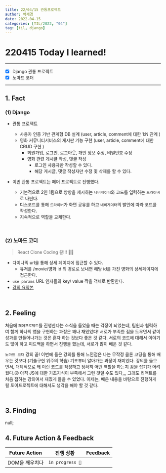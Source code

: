 ```yaml
---
title: 22/04/15 관통프로젝트
author: 박재경
date: 2022-04-15
categories: [TIL/2022, "04"]
tag: [til, django]
---
```


# 220415 Today I learned!

---

- [x] Django 관통 프로젝트 
- [x] 노마드 코더 

---

## 1. Fact 

### (1) Django

- 관통 프로젝트 
  - 사용자 인증 기반 관계형 DB 설계 (user, article, comment에 대한 1:N 관계 )
  - 영화 커뮤니티서비스의 게시판 기능 구현 (user, article, comment에 대한 CRUD 구현 )
    - 회원가입, 로그인, 로그아웃, 개인 정보 수정, 비밀번호 수정 
    - 영화 관련 게시글 작성, 댓글 작성 
      - 로그인 사용자만 작성할 수 있다. 
      - 해당 게시글, 댓글 작성자만 수정 및 삭제를 할 수 있다. 

- 이번 관통 프로젝트는 페어 프로젝트로 진행했다.
  - 기본적으로 2인 1팀으로 방향을 제시하는 `네비게이터`와 코드를 입력하는 `드라이버`로 나뉜다.
  - 디스코드를 통해 `드라이버`가 화면 공유를 하고 `네비게이터`의 발언에 따라 코드를 작성한다.
  - 지속적으로 역할을 교체한다.


<br>

### (2) 노마드 코더

> React Clone Coding 끝!!! 🎉🎉

- 다이나믹 url을 통해 상세 페이지에 접근할 수 있다.
  - 유저를 /movie/영화 id 의 경로로 보내면 해당 id를 가진 영화의 상세페이지에 접근한다.
- `use params`
  URL 인자들의 key/ value 짝을 객체로 반환한다. 
- [강의 요약본](https://github.com/JaeKP/Study/blob/master/web/JS/nomade_coder/%5BReactJS%5Dclone_coding/03_PRACTICE.md)

<br>

## 2. Feeling

처음에 `페어프로젝트`를 진행한다는 소식을 들었을 때는 걱정이 되었는데, 팀원과 협력하여 함께 하나의 앱을 구현하는 과정은 꽤나 재밌었다! 
서로가 부족한 점을 도우면서 같이 성과를 만들어나가는 것은 혼자 하는 것보다 좋은 것 같다. 서로의 코드에 대해서 이야기도 많이 하고 피드백을 하면서 진행을 했는데, 서로가 많이 배운 것 같다. 

`노마드 코더` 강의 끝! 이번에 들은 강의를 통해 느낀점은 나는 무작정 클론 코딩을 통해 배우는 것보다 (기술구현 위주의 학습) 기초부터 알아가는 과정이 재미있다. 강의를 들으면서, 대체적으로 왜 이런 코드를 작성하고 정확히 어떤 역할을 하는지 감을 잡기가 어려웠다.😥 
아직 JS에 대한 기초지식이 부족해서 그런 것일 수도 있다,,, 그래도 리액트를 처음 접하는 강의여서 재밌게 들을 수 있었다. 
이제는, 배운 내용을 바탕으로 진행하게 될 토이프로젝트에 대해서도 생각을 해야 할 것 같다. 

<br>

## 3. Finding 

null;



## 4. Future Action & Feedback

| Future Action  | 진행 상황       | Feedback |
| -------------- | --------------- | -------- |
| DOM을 깨우치다 | `in progress 🚀` |          |

<br>

